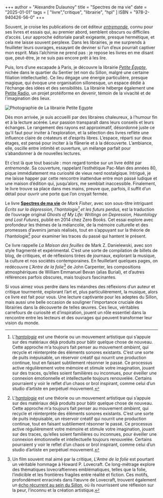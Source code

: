 +++
author = "Alexandre Dulaunoy"
title = "Spectres de ma vie"
date = "2025-01-01"
tags = [
    "livre","critique", "librairie", "hpl"
]
ISBN = "978-2-940426-56-0"
+++

Souvent, je croise les publications de cet éditeur *[entremonde](https://entremonde.net)*, connu pour ses livres et essais qui, au premier abord, semblent obscurs ou difficiles d’accès. Leur approche éditoriale paraît exigeante, presque hermétique, et cela me laisse souvent perplexe. Dans les librairies, je me surprends à feuilleter leurs ouvrages, essayant de deviner si l’un d’eux pourrait captiver mon esprit. Mais l’alchimie ne prend pas : je repose les livres en me disant que, peut-être, je ne suis pas encore prêt à les lire.

Puis, lors d’une escapade à Paris, je découvre la librairie *[Petite Égypte](https://www.petite-egypte.fr/)*, nichée dans le quartier du Sentier (et non du Sillon, malgré une certaine filiation intellectuelle). Ce lieu dégage une énergie particulière, presque magique, qui évoque une organisation sillonesque, un espace dédié à l’échange des idées et des sensibilités. La librairie héberge également une [Petite Radio](https://petite-radio.fr/), un projet protéiforme en devenir, témoin de la vivacité et de l’imagination des lieux.

![Photographie de La librairie Petite Egypte](/images/petite-egypte.jpg)

Dès mon arrivée, je suis accueilli par des libraires chaleureux, à l’humour fin et à la lecture acérée. Leur passion transparaît dans leurs conseils et leurs échanges. Le rangement des rayons est approximatif, désordonné juste ce qu’il faut pour inviter à l’exploration, et la sélection des livres reflète une influence claire de créateurs et d’esprits libres. L’espace, réparti sur deux étages, est pensé pour inciter à la flânerie et à la découverte. L’ambiance, elle, oscille entre intimité et ouverture, un mélange parfait pour s’abandonner à de nouvelles lectures.

Et c’est là que tout bascule : mon regard tombe sur un livre édité par *entremonde*. Sa couverture, rappelant l’esthétique Pac-Man des années 80, pique immédiatement ma curiosité de vieux nerd nostalgique. Intrigué, je me laisse happer par cette rencontre inattendue entre mon passé ludique et une maison d’édition qui, jusqu’alors, me semblait inaccessible. Finalement, le livre trouve sa place dans mes mains, preuve que, parfois, il suffit d’un détail pour ouvrir une porte que l’on croyait fermée.


Le livre **[Spectres de ma vie](https://entremonde.net/spectres-de-ma-vie)** de *Mark Fisher*, avec son sous-titre intriguant *Écrits sur la dépression, l’hantologie[^1] et les futurs perdus*, est la traduction de l’ouvrage original *Ghosts of My Life: Writings on Depression, Hauntology and Lost Futures*, publié en 2014 chez Zero Books. Cet essai explore avec profondeur les thèmes de la mélancolie, de la mémoire culturelle et des promesses d’avenirs jamais réalisés, tout en s’appuyant sur la théorie de l’hantologie[^1] pour examiner les traces du passé qui hantent le présent.

Ce livre rappelle *La Maison des feuilles* de Mark Z. Danielewski, avec son style fragmenté et expérimental. C’est une sorte de compilation de billets de blog, de critiques, et de réflexions tirées de journaux, explorant la musique, la culture et nos sociétés contemporaines. En feuilletant quelques pages, on redécouvre *L’Antre de la folie*[^2] de John Carpenter, les compositions atmosphériques de William Emmanuel Bevan (alias Burial), et d’autres références parfois obscures, mais toujours fascinantes.

Si vous aimez vous perdre dans les méandres des réflexions d’un auteur et critique tourmenté, explorant l’art et, plus particulièrement, la musique, alors ce livre est fait pour vous. Une lecture captivante pour les adeptes du Sillon, mais aussi une belle occasion de souligner l’importance cruciale des librairies dans la découverte de telles œuvres. Ces lieux, véritables carrefours de curiosité et d’inspiration, jouent un rôle essentiel dans la rencontre entre les lecteurs et des ouvrages qui peuvent transformer leur vision du monde.


[^1]: L'*[hantologie](https://fr.wikipedia.org/wiki/Hantologie)* est une théorie ou un mouvement artistique qui s’appuie sur des matériaux déjà produits pour bâtir quelque chose de nouveau. Cette approche m’a toujours fait penser au mouvement *ambient*, qui recycle et réinterprète des éléments sonores existants. C’est une sorte de puits inépuisable, un réservoir créatif qui nourrit une production continue, tout en faisant subtilement résonner le passé. Ce processus active régulièrement votre mémoire et stimule votre imagination, jouant sur des traces, qu’elles soient familières ou inconnues, pour éveiller une connexion émotionnelle et intellectuelle toujours renouvelée. Certains pourraient y voir le reflet d’un chaos or brol inspirant, comme celui d’un studio d’artiste en perpétuel mouvement.


[^2]: Un film souvent mal aimé par la critique, *L’Antre de la folie* est pourtant un véritable hommage à Howard P. Lovecraft. Ce long-métrage explore des thématiques lovecraftiennes emblématiques, telles que la folie, l’indicible et les frontières fragiles entre réalité et fiction. Ces motifs, profondément enracinés dans l’œuvre de Lovecraft, trouvent également un [écho récurrent au sein du Sillon](https://sillon-fictionnel.club/post/le-dernier-jour-de-hpl/), où ils nourrissent une réflexion sur la peur, l’inconnu et la création artistique.
